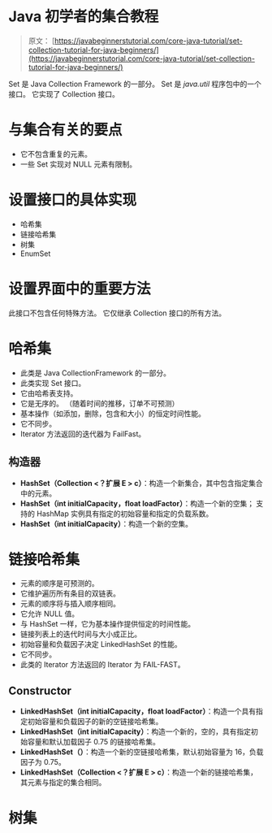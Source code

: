 # Java 初学者的集合教程

> 原文： [https://javabeginnerstutorial.com/core-java-tutorial/set-collection-tutorial-for-java-beginners/](https://javabeginnerstutorial.com/core-java-tutorial/set-collection-tutorial-for-java-beginners/)

Set 是 Java Collection Framework 的一部分。 Set 是 *java.util* 程序包中的一个接口。 它实现了 Collection 接口。

# 与集合有关的要点

*   它不包含重复的元素。
*   一些 Set 实现对 NULL 元素有限制。

# 设置接口的具体实现

*   哈希集
*   链接哈希集
*   树集
*   EnumSet

# 设置界面中的重要方法

此接口不包含任何特殊方法。 它仅继承 Collection 接口的所有方法。

# 哈希集

*   此类是 Java CollectionFramework 的一部分。
*   此类实现 Set 接口。
*   它由哈希表支持。
*   它是无序的。 （随着时间的推移，订单不可预测）
*   基本操作（如添加，删除，包含和大小）的恒定时间性能。
*   它不同步。
*   Iterator 方法返回的迭代器为 FailFast。

## 构造器

*   **HashSet（Collection <？扩展 E > c）**：构造一个新集合，其中包含指定集合中的元素。
*   **HashSet（int initialCapacity，float loadFactor）**：构造一个新的空集； 支持的 HashMap 实例具有指定的初始容量和指定的负载系数。
*   **HashSet（int initialCapacity）**：构造一个新的空集。

# 链接哈希集

*   元素的顺序是可预测的。
*   它维护遍历所有条目的双链表。
*   元素的顺序将与插入顺序相同。
*   它允许 NULL 值。
*   与 HashSet 一样，它为基本操作提供恒定的时间性能。
*   链接列表上的迭代时间与大小成正比。
*   初始容量和负载因子决定 LinkedHashSet 的性能。
*   它不同步。
*   此类的 Iterator 方法返回的 Iterator 为 FAIL-FAST。

## Constructor

*   **LinkedHashSet（int initialCapacity，float loadFactor）**：构造一个具有指定初始容量和负载因子的新的空链接哈希集。
*   **LinkedHashSet（int initialCapacity）**：构造一个新的，空的，具有指定初始容量和默认加载因子 0.75 的链接哈希集。
*   **LinkedHashSet（）**：构造一个新的空链接哈希集，默认初始容量为 16，负载因子为 0.75。
*   **LinkedHashSet（Collection <？扩展 E > c）**：构造一个新的链接哈希集，其元素与指定的集合相同。

# 树集